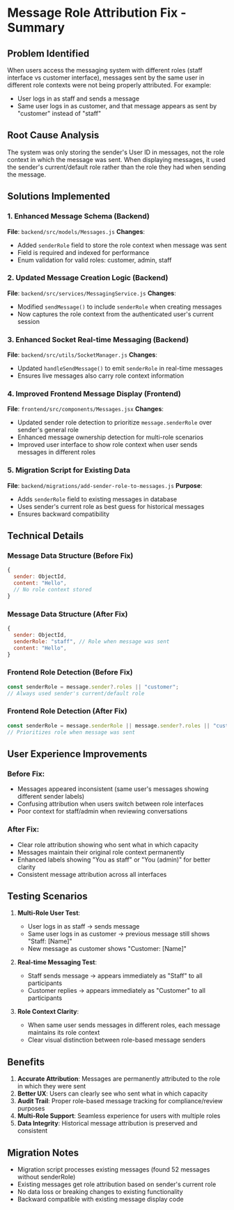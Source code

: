 # Message Role Attribution Fix - Summary

## Problem Identified
When users access the messaging system with different roles (staff interface vs customer interface), messages sent by the same user in different role contexts were not being properly attributed. For example:
- User logs in as staff and sends a message
- Same user logs in as customer, and that message appears as sent by "customer" instead of "staff"

## Root Cause Analysis
The system was only storing the sender's User ID in messages, not the role context in which the message was sent. When displaying messages, it used the sender's current/default role rather than the role they had when sending the message.

## Solutions Implemented

### 1. Enhanced Message Schema (Backend)
**File**: `backend/src/models/Messages.js`
**Changes**:
- Added `senderRole` field to store the role context when message was sent
- Field is required and indexed for performance
- Enum validation for valid roles: customer, admin, staff

### 2. Updated Message Creation Logic (Backend)
**File**: `backend/src/services/MessagingService.js`
**Changes**:
- Modified `sendMessage()` to include `senderRole` when creating messages
- Now captures the role context from the authenticated user's current session

### 3. Enhanced Socket Real-time Messaging (Backend)
**File**: `backend/src/utils/SocketManager.js`
**Changes**:
- Updated `handleSendMessage()` to emit `senderRole` in real-time messages
- Ensures live messages also carry role context information

### 4. Improved Frontend Message Display (Frontend)
**File**: `frontend/src/components/Messages.jsx`
**Changes**:
- Updated sender role detection to prioritize `message.senderRole` over sender's general role
- Enhanced message ownership detection for multi-role scenarios
- Improved user interface to show role context when user sends messages in different roles

### 5. Migration Script for Existing Data
**File**: `backend/migrations/add-sender-role-to-messages.js`
**Purpose**: 
- Adds `senderRole` field to existing messages in database
- Uses sender's current role as best guess for historical messages
- Ensures backward compatibility

## Technical Details

### Message Data Structure (Before Fix)
```javascript
{
  sender: ObjectId,
  content: "Hello",
  // No role context stored
}
```

### Message Data Structure (After Fix)
```javascript
{
  sender: ObjectId,
  senderRole: "staff", // Role when message was sent
  content: "Hello",
}
```

### Frontend Role Detection (Before Fix)
```javascript
const senderRole = message.sender?.roles || "customer";
// Always used sender's current/default role
```

### Frontend Role Detection (After Fix)
```javascript
const senderRole = message.senderRole || message.sender?.roles || "customer";
// Prioritizes role when message was sent
```

## User Experience Improvements

### Before Fix:
- Messages appeared inconsistent (same user's messages showing different sender labels)
- Confusing attribution when users switch between role interfaces
- Poor context for staff/admin when reviewing conversations

### After Fix:
- Clear role attribution showing who sent what in which capacity
- Messages maintain their original role context permanently
- Enhanced labels showing "You as staff" or "You (admin)" for better clarity
- Consistent message attribution across all interfaces

## Testing Scenarios

1. **Multi-Role User Test**:
   - User logs in as staff → sends message
   - Same user logs in as customer → previous message still shows "Staff: [Name]"
   - New message as customer shows "Customer: [Name]"

2. **Real-time Messaging Test**:
   - Staff sends message → appears immediately as "Staff" to all participants
   - Customer replies → appears immediately as "Customer" to all participants

3. **Role Context Clarity**:
   - When same user sends messages in different roles, each message maintains its role context
   - Clear visual distinction between role-based message senders

## Benefits

1. **Accurate Attribution**: Messages are permanently attributed to the role in which they were sent
2. **Better UX**: Users can clearly see who sent what in which capacity
3. **Audit Trail**: Proper role-based message tracking for compliance/review purposes
4. **Multi-Role Support**: Seamless experience for users with multiple roles
5. **Data Integrity**: Historical message attribution is preserved and consistent

## Migration Notes

- Migration script processes existing messages (found 52 messages without senderRole)
- Existing messages get role attribution based on sender's current role
- No data loss or breaking changes to existing functionality
- Backward compatible with existing message display code

